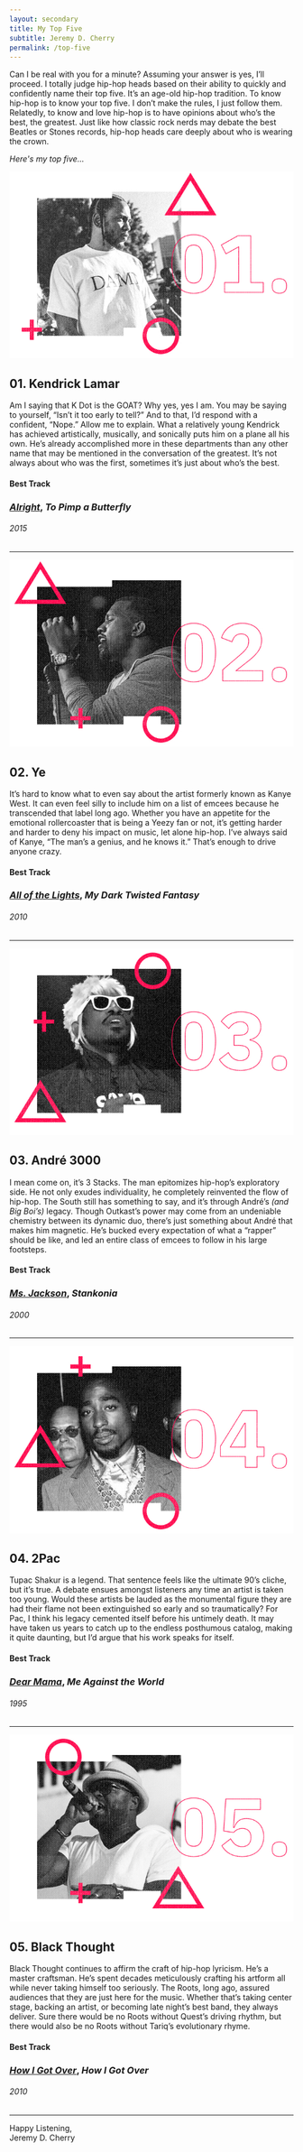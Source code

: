 ```yaml
---
layout: secondary
title: My Top Five
subtitle: Jeremy D. Cherry
permalink: /top-five
---
```


Can I be real with you for a minute? Assuming your answer is yes, I’ll proceed. I totally judge hip-hop heads based on their ability to quickly and confidently name their top five. It’s an age-old hip-hop tradition. To know hip-hop is to know your top five. I don’t make the rules, I just follow them. Relatedly, to know and love hip-hop is to have opinions about who’s the best, the greatest. Just like how classic rock nerds may debate the best Beatles or Stones records, hip-hop heads care deeply about who is wearing the crown.

_Here's my top five..._

![Kendrick Lamar](/images/top-five/mc-1.jpg)

## 01. Kendrick Lamar

Am I saying that K Dot is the GOAT? Why yes, yes I am. You may be saying to yourself, “Isn’t it too early to tell?” And to that, I’d respond with a confident, “Nope.” Allow me to explain. What a relatively young Kendrick has achieved artistically, musically, and sonically puts him on a plane all his own. He’s already accomplished more in these departments than any other name that may be mentioned in the conversation of the greatest. It’s not always about who was the first, sometimes it’s just about who’s the best.

#### Best Track

### [_Alright_](https://open.spotify.com/track/3iVcZ5G6tvkXZkZKlMpIUs?si=91c26f403fb74708), _To Pimp a Butterfly_
###### 2015

---

![Ye](/images/top-five/mc-2.jpg)

## 02. Ye

It’s hard to know what to even say about the artist formerly known as Kanye West. It can even feel silly to include him on a list of emcees because he transcended that label long ago. Whether you have an appetite for the emotional rollercoaster that is being a Yeezy fan or not, it’s getting harder and harder to deny his impact on music, let alone hip-hop. I’ve always said of Kanye, “The man’s a genius, and he knows it.” That’s enough to drive anyone crazy.

#### Best Track

### [_All of the Lights_](https://open.spotify.com/track/22L7bfCiAkJo5xGSQgmiIO?si=6cf932e6501f4650), _My Dark Twisted Fantasy_
###### 2010

---

![André 3000](/images/top-five/mc-3.jpg)

## 03. André 3000

I mean come on, it’s 3 Stacks. The man epitomizes hip-hop’s exploratory side. He not only exudes individuality, he completely reinvented the flow of hip-hop. The South still has something to say, and it’s through André’s _(and Big Boi’s)_ legacy. Though Outkast’s power may come from an undeniable chemistry between its dynamic duo, there’s just something about André that makes him magnetic. He’s bucked every expectation of what a “rapper” should be like, and led an entire class of emcees to follow in his large footsteps.

#### Best Track

### [_Ms. Jackson_](https://open.spotify.com/track/0I3q5fE6wg7LIfHGngUTnV?si=d7ab7eb4c4854a09), _Stankonia_
###### 2000

---

![2Pac](/images/top-five/mc-4.jpg)

## 04. 2Pac

Tupac Shakur is a legend. That sentence feels like the ultimate 90’s cliche, but it’s true. A debate ensues amongst listeners any time an artist is taken too young. Would these artists be lauded as the monumental figure they are had their flame not been extinguished so early and so traumatically? For Pac, I think his legacy cemented itself before his untimely death. It may have taken us years to catch up to the endless posthumous catalog, making it quite daunting, but I’d argue that his work speaks for itself.

#### Best Track

### [_Dear Mama_](https://open.spotify.com/track/6tDxrq4FxEL2q15y37tXT9?si=2158a14e96784da2), _Me Against the World_
###### 1995

---

![Black Thought](/images/top-five/mc-5.jpg)

## 05. Black Thought

Black Thought continues to affirm the craft of hip-hop lyricism. He’s a master craftsman. He’s spent decades meticulously crafting his artform all while never taking himself too seriously. The Roots, long ago, assured audiences that they are just here for the music. Whether that’s taking center stage, backing an artist, or becoming late night’s best band, they always deliver. Sure there would be no Roots without Quest’s driving rhythm, but there would also be no Roots without Tariq’s evolutionary rhyme.

#### Best Track

### [_How I Got Over_](https://open.spotify.com/track/51bnnsURQ9bITMraBp4Vbu?si=d2568a9b1ab34fa7), _How I Got Over_
###### 2010

---

Happy Listening,  
Jeremy D. Cherry